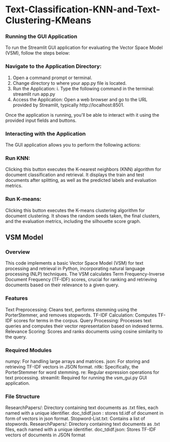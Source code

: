 # Text-Classification-KNN-and-Text-Clustering-KMeans

### Running the GUI Application

To run the Streamlit GUI application for evaluating the Vector Space Model (VSM), follow the steps below:

### Navigate to the Application Directory:

1. Open a command prompt or terminal.
2. Change directory to where your app.py file is located.
3. Run the Application:
  i. Type the following command in the terminal: streamlit run app.py
4. Access the Application: Open a web browser and go to the URL provided by Streamlit, typically http://localhost:8501.

Once the application is running, you'll be able to interact with it using the provided input fields and buttons.

### Interacting with the Application

The GUI application allows you to perform the following actions:

### Run KNN: 

Clicking this button executes the K-nearest neighbors (KNN) algorithm for document classification and retrieval. It displays the train and test documents after splitting, as well as the predicted labels and evaluation metrics.

### Run K-means: 

Clicking this button executes the K-means clustering algorithm for document clustering. It shows the random seeds taken, the final clusters, and the evaluation metrics, including the silhouette score graph.

## VSM Model

### Overview

This code implements a basic Vector Space Model (VSM) for text processing and retrieval in Python, incorporating natural language processing (NLP) techniques. The VSM calculates Term Frequency-Inverse Document Frequency (TF-IDF) scores, crucial for ranking and retrieving documents based on their relevance to a given query.

### Features

Text Preprocessing: Cleans text, performs stemming using the PorterStemmer, and removes stopwords.
TF-IDF Calculation: Computes TF-IDF scores for terms in the corpus.
Query Processing: Processes text queries and computes their vector representation based on indexed terms.
Relevance Scoring: Scores and ranks documents using cosine similarity to the query.

### Required Modules

numpy: For handling large arrays and matrices.
json: For storing and retrieving TF-IDF vectors in JSON format.
nltk: Specifically, the PorterStemmer for word stemming.
re: Regular expression operations for text processing.
streamlit: Required for running the vsm_gui.py GUI application.

### File Structure
ResearchPapers/: Directory containing text documents as .txt files, each named with a unique identifier.
doc_tdidf.json : stores td.idf of document in form of vectors in json format. 
Stopword-List.txt: Contains a list of stopwords.
ResearchPapers/: Directory containing text documents as .txt files, each named with a unique identifier.
doc_tdidf.json: Stores TF-IDF vectors of documents in JSON format
